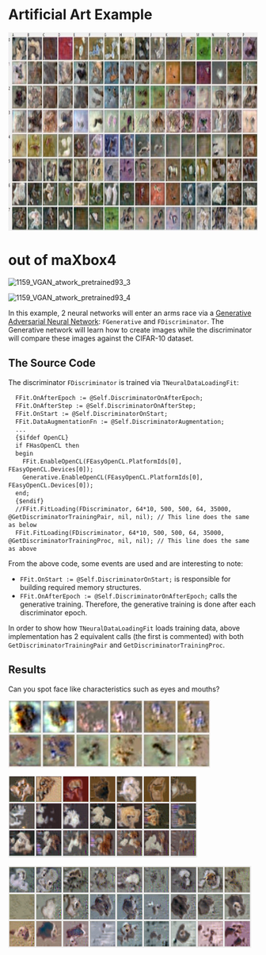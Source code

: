# Artificial Art Example
<img src="https://github.com/joaopauloschuler/neural-api/blob/master/docs/art2.jpg" height="400"></img>

# out of maXbox4
![1159_VGAN_atwork_pretrained93_3](https://user-images.githubusercontent.com/3393121/197821392-06b14299-009c-4a45-9518-ba1c27a51730.png)

![1159_VGAN_atwork_pretrained93_4](https://user-images.githubusercontent.com/3393121/197821446-2cd5113c-bbba-42d3-afb3-d025002cb9c6.png)


In this example, 2 neural networks will enter an arms race via a [Generative Adversarial Neural Network](https://en.wikipedia.org/wiki/Generative_adversarial_network): `FGenerative` and `FDiscriminator`. The Generative network will learn how to create images while the discriminator will compare these images against the CIFAR-10 dataset.

## The Source Code
The discriminator `FDiscriminator` is trained via `TNeuralDataLoadingFit`:
```
  FFit.OnAfterEpoch := @Self.DiscriminatorOnAfterEpoch;
  FFit.OnAfterStep := @Self.DiscriminatorOnAfterStep;
  FFit.OnStart := @Self.DiscriminatorOnStart;
  FFit.DataAugmentationFn := @Self.DiscriminatorAugmentation;
  ...
  {$ifdef OpenCL}
  if FHasOpenCL then
  begin
    FFit.EnableOpenCL(FEasyOpenCL.PlatformIds[0], FEasyOpenCL.Devices[0]);
    Generative.EnableOpenCL(FEasyOpenCL.PlatformIds[0], FEasyOpenCL.Devices[0]);
  end;
  {$endif}
  //FFit.FitLoading(FDiscriminator, 64*10, 500, 500, 64, 35000, @GetDiscriminatorTrainingPair, nil, nil); // This line does the same as below
  FFit.FitLoading(FDiscriminator, 64*10, 500, 500, 64, 35000, @GetDiscriminatorTrainingProc, nil, nil); // This line does the same as above
```

From the above code, some events are used and are interesting to note:
* `FFit.OnStart := @Self.DiscriminatorOnStart;` is responsible for building required memory structures.
* `FFit.OnAfterEpoch := @Self.DiscriminatorOnAfterEpoch;` calls the generative training. Therefore, the generative training is done after each discriminator epoch.

In order to show how `TNeuralDataLoadingFit` loads training data, above implementation has 2 equivalent calls (the first is commented) with both `GetDiscriminatorTrainingPair` and `GetDiscriminatorTrainingProc`.

## Results
Can you spot face like characteristics such as eyes and mouths?

<img src="https://github.com/joaopauloschuler/neural-api/blob/master/docs/art3.png"></img>

<img src="https://github.com/joaopauloschuler/neural-api/blob/master/docs/art4.png"></img>

<img src="https://github.com/joaopauloschuler/neural-api/blob/master/docs/art5.png"></img>



